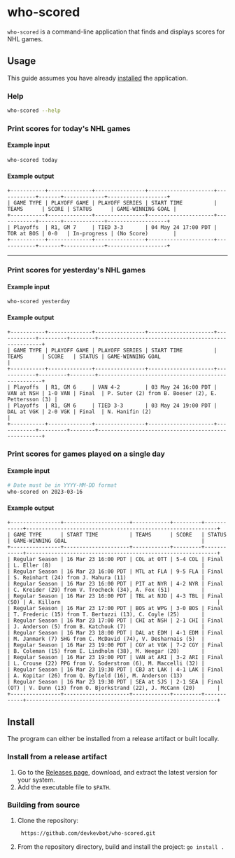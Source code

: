# who-scored

`who-scored` is a command-line application that finds and displays scores for NHL games.

## Usage

This guide assumes you have already [installed](#Install) the application.

### Help

```sh
who-scored --help
```

### Print scores for today's NHL games

#### Example input

```sh
who-scored today
```

#### Example output

```
+-----------+--------------+----------------+---------------------+------------+-------+-------------+-------------------+
| GAME TYPE | PLAYOFF GAME | PLAYOFF SERIES | START TIME          | TEAMS      | SCORE | STATUS      | GAME-WINNING GOAL |
+-----------+--------------+----------------+---------------------+------------+-------+-------------+-------------------+
| Playoffs  | R1, GM 7     | TIED 3-3       | 04 May 24 17:00 PDT | TOR at BOS | 0-0   | In-progress | (No Score)        |
+-----------+--------------+----------------+---------------------+------------+-------+-------------+-------------------+
```

---

### Print scores for yesterday's NHL games

#### Example input

```sh
who-scored yesterday
```

#### Example output

```
+-----------+--------------+----------------+---------------------+------------+---------+--------+----------------------------------------------------+
| GAME TYPE | PLAYOFF GAME | PLAYOFF SERIES | START TIME          | TEAMS      | SCORE   | STATUS | GAME-WINNING GOAL                                  |
+-----------+--------------+----------------+---------------------+------------+---------+--------+----------------------------------------------------+
| Playoffs  | R1, GM 6     | VAN 4-2        | 03 May 24 16:00 PDT | VAN at NSH | 1-0 VAN | Final  | P. Suter (2) from B. Boeser (2), E. Pettersson (3) |
| Playoffs  | R1, GM 6     | TIED 3-3       | 03 May 24 19:00 PDT | DAL at VGK | 2-0 VGK | Final  | N. Hanifin (2)                                     |
+-----------+--------------+----------------+---------------------+------------+---------+--------+----------------------------------------------------+
```

### Print scores for games played on a single day

#### Example input

```sh
# Date must be in YYYY-MM-DD format
who-scored on 2023-03-16
```

#### Example output

```
+----------------+---------------------+------------+---------+------------+-------------------------------------------------------------+
| GAME TYPE      | START TIME          | TEAMS      | SCORE   | STATUS     | GAME-WINNING GOAL                                           |
+----------------+---------------------+------------+---------+------------+-------------------------------------------------------------+
| Regular Season | 16 Mar 23 16:00 PDT | COL at OTT | 5-4 COL | Final      | L. Eller (8)                                                |
| Regular Season | 16 Mar 23 16:00 PDT | MTL at FLA | 9-5 FLA | Final      | S. Reinhart (24) from J. Mahura (11)                        |
| Regular Season | 16 Mar 23 16:00 PDT | PIT at NYR | 4-2 NYR | Final      | C. Kreider (29) from V. Trocheck (34), A. Fox (51)          |
| Regular Season | 16 Mar 23 16:00 PDT | TBL at NJD | 4-3 TBL | Final (SO) | A. Killorn                                                  |
| Regular Season | 16 Mar 23 17:00 PDT | BOS at WPG | 3-0 BOS | Final      | T. Frederic (15) from T. Bertuzzi (13), C. Coyle (25)       |
| Regular Season | 16 Mar 23 17:00 PDT | CHI at NSH | 2-1 CHI | Final      | J. Anderson (5) from B. Katchouk (7)                        |
| Regular Season | 16 Mar 23 18:00 PDT | DAL at EDM | 4-1 EDM | Final      | M. Janmark (7) SHG from C. McDavid (74), V. Desharnais (5)  |
| Regular Season | 16 Mar 23 19:00 PDT | CGY at VGK | 7-2 CGY | Final      | B. Coleman (15) from E. Lindholm (38), M. Weegar (20)       |
| Regular Season | 16 Mar 23 19:00 PDT | VAN at ARI | 3-2 ARI | Final      | L. Crouse (22) PPG from V. Soderstrom (6), M. Maccelli (32) |
| Regular Season | 16 Mar 23 19:30 PDT | CBJ at LAK | 4-1 LAK | Final      | A. Kopitar (26) from Q. Byfield (16), M. Anderson (13)      |
| Regular Season | 16 Mar 23 19:30 PDT | SEA at SJS | 2-1 SEA | Final (OT) | V. Dunn (13) from O. Bjorkstrand (22), J. McCann (20)       |
+----------------+---------------------+------------+---------+------------+-------------------------------------------------------------+
```

## Install

The program can either be installed from a release artifact or built locally.

### Install from a release artifact

1. Go to the [Releases page](https://github.com/devkevbot/who-scored/releases), download, and extract the latest version for your system.
2. Add the executable file to `$PATH`.

### Building from source

1. Clone the repository:

   ```sh
    https://github.com/devkevbot/who-scored.git
   ```

2. From the repository directory, build and install the project: `go install .`
